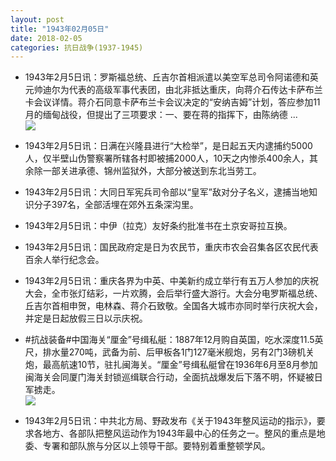 ```yaml
---
layout: post
title: "1943年02月05日"
date: 2018-02-05
categories: 抗日战争(1937-1945)
---
```


<meta name="referrer" content="no-referrer" />

- 1943年2月5日讯：罗斯福总统、丘吉尔首相派遣以美空军总司令阿诺德和英元帅迪尔为代表的高级军事代表团，由北非抵达重庆，向蒋介石传达卡萨布兰卡会议详情。蒋介石同意卡萨布兰卡会议决定的“安纳吉姆”计划，答应参加11月的缅甸战役，但提出了三项要求：一、要在蒋的指挥下，由陈纳德 ... <br/><img src="https://wx1.sinaimg.cn/large/aca367d8ly1fo5vbkisguj20c80ayq32.jpg" />

- 1943年2月5日讯：日满在兴隆县进行“大检举”，是日起五天内逮捕约5000人，仅半壁山伪警察署所辖各村即被捕2000人，10天之内惨杀400余人，其余除一部关进承德、锦州监狱外，大部分被送到东北当劳工。 

- 1943年2月5日讯：大同日军宪兵司令部以“皇军”敌对分子名义，逮捕当地知识分子397名，全部活埋在郊外五条深沟里。 

- 1943年2月5日讯：中伊（拉克）友好条约批准书在土京安哥拉互换。 

- 1943年2月5日讯：国民政府定是日为农民节，重庆市农会召集各区农民代表百余人举行纪念会。 

- 1943年2月5日讯：重庆各界为中英、中美新约成立举行有五万人参加的庆祝大会，全市张灯结彩，一片欢腾，会后举行盛大游行。大会分电罗斯福总统、丘吉尔首相申贺，电林森、蒋介石致敬。全国各大城市亦同时举行庆祝大会，并定是日起放假三日以示庆祝。 

- #抗战装备#中国海关“厘金”号缉私艇：1887年12月购自英国，吃水深度11.5英尺，排水量270吨，武备为前、后甲板各1门127毫米舰炮，另有2门3磅机关炮，最高航速10节，驻扎闽海关。“厘金”号缉私艇曾在1936年6月至8月参加闽海关会同厦门海关封锁巡缉联合行动，全面抗战爆发后下落不明，怀疑被日军掳走。 <br/><img src="https://wx3.sinaimg.cn/large/aca367d8ly1fo5c9y70d9j20lb0uhn3d.jpg" />

- 1943年2月5日讯：中共北方局、野政发布《关于1943年整风运动的指示》，要求各地方、各部队把整风运动作为1943年最中心的任务之一。整风的重点是地委、专署和部队旅与分区以上领导干部。要特别着重整顿学风。 

